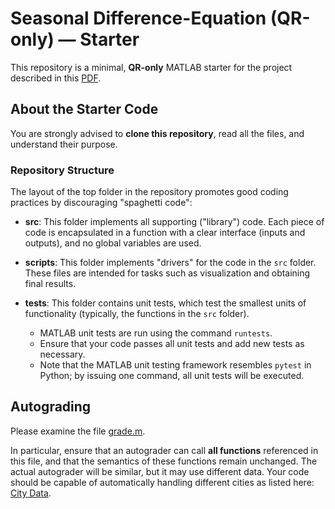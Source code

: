 # Seasonal Difference-Equation (QR-only) — Starter

This repository is a minimal, **QR-only** MATLAB starter for the project described in this [PDF](./problem/main.pdf).

## About the Starter Code

You are strongly advised to **clone this repository**, read all the files, and understand their purpose.

### Repository Structure

The layout of the top folder in the repository promotes good coding practices by discouraging "spaghetti code":

- **src**: This folder implements all supporting ("library") code. Each piece of code is encapsulated in a function with a clear interface (inputs and outputs), and no global variables are used.

- **scripts**: This folder implements "drivers" for the code in the `src` folder. These files are intended for tasks such as visualization and obtaining final results.

- **tests**: This folder contains unit tests, which test the smallest units of functionality (typically, the functions in the `src` folder). 
  - MATLAB unit tests are run using the command `runtests`. 
  - Ensure that your code passes all unit tests and add new tests as necessary.
  - Note that the MATLAB unit testing framework resembles `pytest` in Python; by issuing one command, all unit tests will be executed.

## Autograding

Please examine the file [grade.m](./scripts/grade.m). 

In particular, ensure that an autograder can call **all functions** referenced in this file, and that the semantics of these functions remain unchanged. The actual autograder will be similar, but it may use different data. Your code should be capable of automatically handling different cities as listed here: [City Data](https://zenodo.org/records/7826348).
